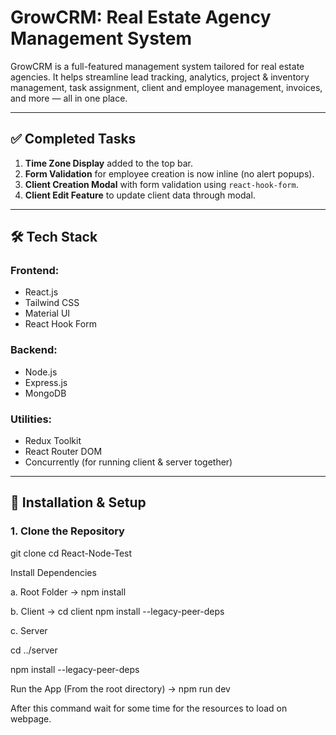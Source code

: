 # GrowCRM: Real Estate Agency Management System

GrowCRM is a full-featured management system tailored for real estate agencies. It helps streamline lead tracking, analytics, project & inventory management, task assignment, client and employee management, invoices, and more — all in one place.

---

## ✅ Completed Tasks

1. **Time Zone Display** added to the top bar.
2. **Form Validation** for employee creation is now inline (no alert popups).
3. **Client Creation Modal** with form validation using `react-hook-form`.
4. **Client Edit Feature** to update client data through modal.

---

## 🛠 Tech Stack

### Frontend:
- React.js
- Tailwind CSS
- Material UI
- React Hook Form

### Backend:
- Node.js
- Express.js
- MongoDB

### Utilities:
- Redux Toolkit
- React Router DOM
- Concurrently (for running client & server together)

---

## 🔧 Installation & Setup

### 1. Clone the Repository


git clone <your-repo-url>
cd React-Node-Test


Install Dependencies

a. Root Folder -> npm install

b. Client -> cd client
 npm install --legacy-peer-deps

c. Server

cd ../server

npm install --legacy-peer-deps

Run the App (From the root directory) ->
npm run dev

After this command wait for some time for the resources to load on webpage.
